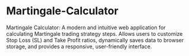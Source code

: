 # Martingale-Calculator
Martingale Calculator: A modern and intuitive web application for calculating Martingale trading strategy steps. Allows users to customize Stop Loss (SL) and Take Profit ratios, dynamically saves data to browser storage, and provides a responsive, user-friendly interface.
